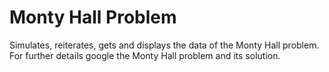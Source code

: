 # Monty Hall Problem
 Simulates, reiterates, gets and displays the data of the Monty Hall problem.
 For further details google the Monty Hall problem and its solution.
